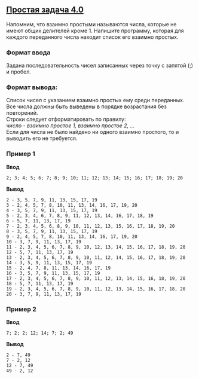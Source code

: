 ## [Простая задача 4.0](../../../solutions/3.2/32_t.py)

Напомним, что взаимно простыми называются числа, которые не имеют общих делителей кроме 1. Напишите программу, которая для каждого переданного числа находит список его взаимно простых.

### Формат ввода

Задана последовательность чисел записанных через точку с запятой (;) и пробел.

### Формат вывода:

Список чисел с указанием взаимно простых ему среди переданных.\
Все числа должны быть выведены в порядке возрастания без повторений.\
Строки следует отформатировать по правилу:\
_число - взаимно простое 1, взаимно простое 2, ..._\
Если для числа не было найдено ни одного взаимно простого, то и выводить его не требуется.

### Пример 1

**Ввод**
```plaintext
2; 3; 4; 5; 6; 7; 8; 9; 10; 11; 12; 13; 14; 15; 16; 17; 18; 19; 20
```

**Вывод**
```plaintext
2 - 3, 5, 7, 9, 11, 13, 15, 17, 19
3 - 2, 4, 5, 7, 8, 10, 11, 13, 14, 16, 17, 19, 20
4 - 3, 5, 7, 9, 11, 13, 15, 17, 19
5 - 2, 3, 4, 6, 7, 8, 9, 11, 12, 13, 14, 16, 17, 18, 19
6 - 5, 7, 11, 13, 17, 19
7 - 2, 3, 4, 5, 6, 8, 9, 10, 11, 12, 13, 15, 16, 17, 18, 19, 20
8 - 3, 5, 7, 9, 11, 13, 15, 17, 19
9 - 2, 4, 5, 7, 8, 10, 11, 13, 14, 16, 17, 19, 20
10 - 3, 7, 9, 11, 13, 17, 19
11 - 2, 3, 4, 5, 6, 7, 8, 9, 10, 12, 13, 14, 15, 16, 17, 18, 19, 20
12 - 5, 7, 11, 13, 17, 19
13 - 2, 3, 4, 5, 6, 7, 8, 9, 10, 11, 12, 14, 15, 16, 17, 18, 19, 20
14 - 3, 5, 9, 11, 13, 15, 17, 19
15 - 2, 4, 7, 8, 11, 13, 14, 16, 17, 19
16 - 3, 5, 7, 9, 11, 13, 15, 17, 19
17 - 2, 3, 4, 5, 6, 7, 8, 9, 10, 11, 12, 13, 14, 15, 16, 18, 19, 20
18 - 5, 7, 11, 13, 17, 19
19 - 2, 3, 4, 5, 6, 7, 8, 9, 10, 11, 12, 13, 14, 15, 16, 17, 18, 20
20 - 3, 7, 9, 11, 13, 17, 19
```

### Пример 2

**Ввод**
```plaintext
7; 2; 2; 12; 14; 7; 2; 49
```

**Вывод**
```plaintext
2 - 7, 49
7 - 2, 12
12 - 7, 49
49 - 2, 12
```
